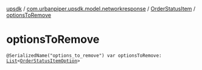 [upsdk](../../index.md) / [com.urbanpiper.upsdk.model.networkresponse](../index.md) / [OrderStatusItem](index.md) / [optionsToRemove](./options-to-remove.md)

# optionsToRemove

`@SerializedName("options_to_remove") var optionsToRemove: `[`List`](https://kotlinlang.org/api/latest/jvm/stdlib/kotlin.collections/-list/index.html)`<`[`OrderStatusItemOption`](../-order-status-item-option/index.md)`>`
